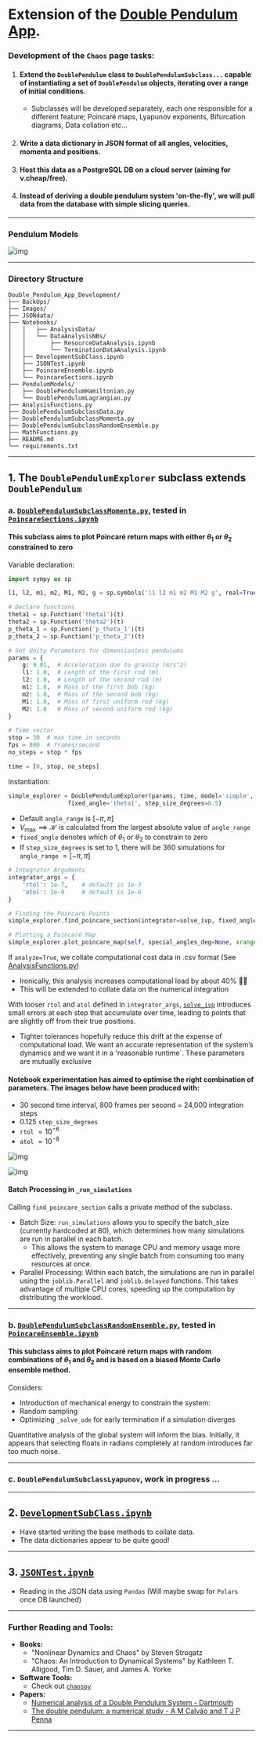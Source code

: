 # Extension of the [Double Pendulum App](https://github.com/pineapple-bois/Double_Pendulum_App/tree/main). 

### Development of the `Chaos` page tasks:


1. #### Extend the `DoublePendulum` class to `DoublePendulumSubclass...` capable of instantiating a set of `DoublePendulum` objects, iterating over a range of initial conditions.
   
   - Subclasses will be developed separately, each one responsible for a different feature; Poincaré maps, Lyapunov exponents, Bifurcation diagrams, Data collation etc...
2. #### Write a data dictionary in JSON format of all angles, velocities, momenta and positions.
3. #### Host this data as a PostgreSQL DB on a cloud server (aiming for v.cheap/free).
4. #### Instead of deriving a double pendulum system 'on-the-fly', we will pull data from the database with simple slicing queries.

----

### Pendulum Models

![img](Images/Models_Joint_White.png)

----

### Directory Structure

```
Double_Pendulum_App_Development/
├── BackUps/
├── Images/
├── JSONdata/
├── Notebooks/
│   │   ├── AnalysisData/
│   │   └── DataAnalysisNBs/
│   │       ├── ResourceDataAnalysis.ipynb
│   │       └── TerminationDataAnalysis.ipynb
│   ├── DevelopmentSubClass.ipynb
│   ├── JSONTest.ipynb
│   ├── PoincareEnsemble.ipynb
│   └── PoincareSections.ipynb
├── PendulumModels/
│   ├── DoublePendulumHamiltonian.py
│   └── DoublePendulumLagrangian.py
├── AnalysisFunctions.py
├── DoublePendulumSubclassData.py
├── DoublePendulumSubclassMomenta.py
├── DoublePendulumSubclassRandomEnsemble.py
├── MathFunctions.py
├── README.md
└── requirements.txt
```

----

## 1. The `DoublePendulumExplorer` subclass extends `DoublePendulum`

### a. [`DoublePendulumSubclassMomenta.py`](DoublePendulumSubclassMomenta.py), tested in [`PoincareSections.ipynb`](Notebooks/PoincareSections.ipynb)

#### This subclass aims to plot Poincaré return maps with either $\theta_1$ or $\theta_2$ constrained to zero

Variable declaration:
```python
import sympy as sp

l1, l2, m1, m2, M1, M2, g = sp.symbols('l1 l2 m1 m2 M1 M2 g', real=True, positive=True)

# Declare functions
theta1 = sp.Function('theta1')(t)
theta2 = sp.Function('theta2')(t)
p_theta_1 = sp.Function('p_theta_1')(t)
p_theta_2 = sp.Function('p_theta_2')(t)

# Set Unity Parameters for dimensionless pendulums
params = {
    g: 9.81,  # Acceleration due to gravity (m/s^2)
    l1: 1.0,  # Length of the first rod (m)
    l2: 1.0,  # Length of the second rod (m)
    m1: 1.0,  # Mass of the first bob (kg)
    m2: 1.0,  # Mass of the second bob (kg)
    M1: 1.0,  # Mass of first uniform rod (kg)
    M2: 1.0   # Mass of second uniform rod (kg)
}

# Time vector
stop = 30  # max time in seconds
fps = 800  # frames/second
no_steps = stop * fps

time = [0, stop, no_steps]
```

Instantiation:
```python
simple_explorer = DoublePendulumExplorer(params, time, model='simple', angle_range=(-np.pi, np.pi),
                 fixed_angle='theta1', step_size_degrees=0.5)
```

- Default `angle_range` is $[-\pi, \pi]$
- $V_{\text{max}} \implies \mathcal{H}$ is calculated from the largest absolute value  of `angle_range`
- `fixed_angle` denotes which of $\theta_{1}$ or $\theta_{2}$ to constrain to zero 
- If `step_size_degrees` is set to 1, there will be 360 simulations for `angle_range` $= [-\pi, \pi]$ 


```python
# Integrator Arguments
integrator_args = {
    'rtol': 1e-7,    # default is 1e-3
    'atol': 1e-9     # default is 1e-6
}

# Finding the Poincaré Points
simple_explorer.find_poincare_section(integrator=solve_ivp, fixed_angle=None, analyze=False, **integrator_args)

# Plotting a Poincaré Map
simple_explorer.plot_poincare_map(self, special_angles_deg=None, xrange=(-np.pi, np.pi), yrange=None)
```
If `analyze=True`, we collate computational cost data in .csv format (See [AnalysisFunctions.py](AnalysisFunctions.py))

- Ironically, this analysis increases computational load by about 40% 🤦‍♂️
- This will be extended to collate data on the numerical integration

With looser `rtol` and `atol` defined in `integrator_args`, [`solve_ivp`](https://docs.scipy.org/doc/scipy/reference/generated/scipy.integrate.solve_ivp.html#scipy.integrate.solve_ivp) introduces small errors at each step that accumulate over time, leading to points that are slightly off from their true positions. 

- Tighter tolerances hopefully reduce this drift at the expense of computational load. We want an accurate representation of the system’s dynamics and we want it in a 'reasonable runtime`. These parameters are mutually exclusive

#### Notebook experimentation has aimed to optimise the right combination of parameters. The images below have been produced with:

- 30 second time interval, 800 frames per second $=$ 24,000 integration steps
- 0.125 `step_size_degrees`
- `rtol` $= 10^{-6}$
- `atol` $= 10^{-8}$

![img](Images/SimpleReturn.png)

![img](Images/CompoundReturn.png)

#### Batch Processing in `_run_simulations`

Calling `find_poincare_section` calls a private method of the subclass. 

- Batch Size: `run_simulations` allows you to specify the batch_size (currently hardcoded at 80), which determines how many simulations are run in parallel in each batch. 
  - This allows the system to manage CPU and memory usage more effectively, preventing any single batch from consuming too many resources at once.
- Parallel Processing: Within each batch, the simulations are run in parallel using the `joblib.Parallel` and `joblib.delayed` functions. This takes advantage of multiple CPU cores, speeding up the computation by distributing the workload.


----

### b. [`DoublePendulumSubclassRandomEnsemble.py`](DoublePendulumSubclassRandomEnsemble.py), tested in [`PoincareEnsemble.ipynb`](Notebooks/PoincareEnsemble.ipynb)

#### This subclass aims to plot Poincaré return maps with random combinations of $\theta_1$ and $\theta_2$ and is based on a biased Monte Carlo ensemble method.

Considers:

- Introduction of mechanical energy to constrain the system:
- Random sampling
- Optimizing `_solve_ode` for early termination if a simulation diverges

Quantitative analysis of the global system will inform the bias. Initially, it appears that selecting floats in radians completely at random introduces far too much noise.

---

### c. `DoublePendulumSubclassLyapunov`, work in progress ...

----

## 2. [`DevelopmentSubClass.ipynb`](Notebooks/DevelopmentSubClass.ipynb)
   - Have started writing the base methods to collate data.
   - The data dictionaries appear to be quite good!

----

## 3. [`JSONTest.ipynb`](Notebooks/JSONTest.ipynb)
   - Reading in the JSON data using `Pandas` (Will maybe swap for `Polars` once DB launched)

----


### Further Reading and Tools:
- **Books:**
  - "Nonlinear Dynamics and Chaos" by Steven Strogatz
  - "Chaos: An Introduction to Dynamical Systems" by Kathleen T. Alligood, Tim D. Sauer, and James A. Yorke
- **Software Tools:**
  - Check out [`chaospy`](https://chaospy.readthedocs.io/en/master/)
- **Papers:**
  - [Numerical analysis of a Double Pendulum System - Dartmouth](https://math.dartmouth.edu/archive/m53f09/public_html/proj/Roja_writeup.pdf)
  - [The double pendulum: a numerical study - A M Calvão and T J P Penna](https://iopscience-iop-org.libezproxy.open.ac.uk/article/10.1088/0143-0807/36/4/045018)

----
